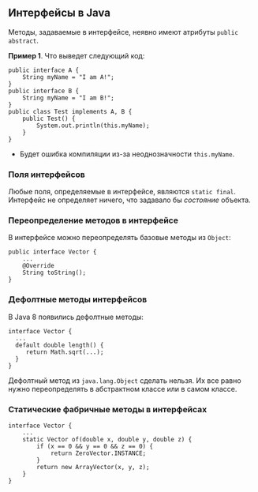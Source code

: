 ﻿## Интерфейсы в Java

Методы, задаваемые в интерфейсе, неявно имеют атрибуты `public abstract`.

__Пример 1__. Что выведет следующий код:

```
public interface A {
    String myName = "I am A!";
}
public interface B {
    String myName = "I am B!";
}
public class Test implements A, B {
    public Test() {
        System.out.println(this.myName);
    }
}
```

* Будет ошибка компиляции из-за неоднозначности `this.myName`.

### Поля интерфейсов

Любые поля, определяемые в интерфейсе, являются `static final`. Интерфейс не определяет ничего, что задавало бы _состояние_ объекта.

### Переопределение методов в интерфейсе

В интерфейсе можно переопределять базовые методы из `Object`: 

```
public interface Vector {
	...
    @Override
	String toString();
}
```

### Дефолтные методы интерфейсов

В Java 8 появились дефолтные методы:

```
interface Vector {
  ...
  default double length() {
     return Math.sqrt(...);
  }
}
```

Дефолтный метод из `java.lang.Object` сделать нельзя. Их все равно нужно переопределять в абстрактном классе или в самом классе.

### Статические фабричные методы в интерфейсах

```
interface Vector {
    ...
    static Vector of(double x, double y, double z) {
	    if (x == 0 && y == 0 && z == 0) {
			return ZeroVector.INSTANCE;
		}
		return new ArrayVector(x, y, z);
	} 
}
```